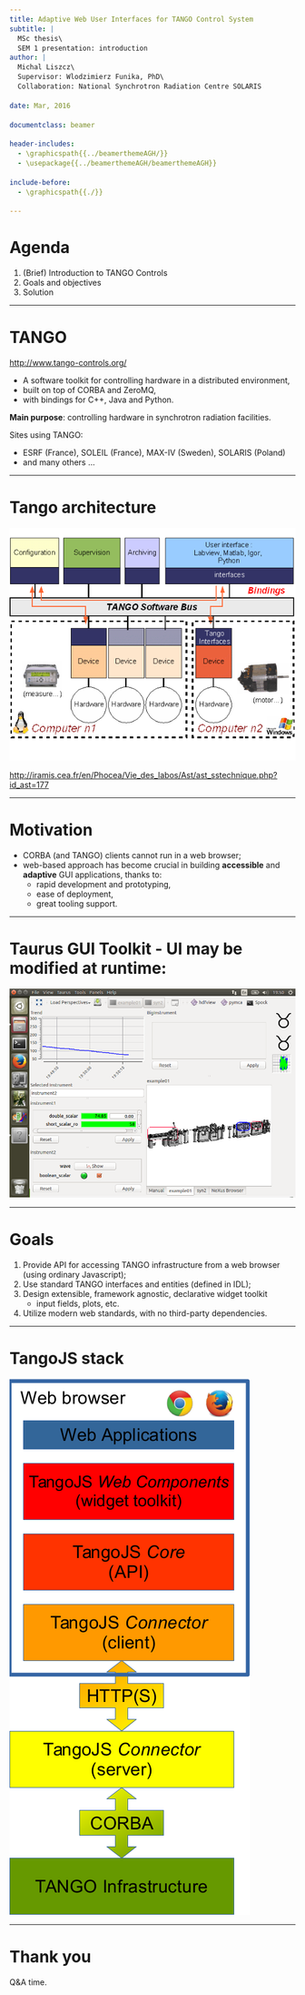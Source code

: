 ```yaml
---
title: Adaptive Web User Interfaces for TANGO Control System
subtitle: |
  MSc thesis\
  SEM 1 presentation: introduction
author: |
  Michal Liszcz\
  Supervisor: Wlodzimierz Funika, PhD\
  Collaboration: National Synchrotron Radiation Centre SOLARIS

date: Mar, 2016

documentclass: beamer

header-includes:
  - \graphicspath{{../beamerthemeAGH/}}
  - \usepackage{{../beamerthemeAGH/beamerthemeAGH}}

include-before:
  - \graphicspath{{./}}

---
```


# Agenda

1. (Brief) Introduction to TANGO Controls
1. Goals and objectives
1. Solution

---

# TANGO

http://www.tango-controls.org/

* A software toolkit for controlling hardware in a distributed environment,
* built on top of CORBA and ZeroMQ,
* with bindings for C++, Java and Python.

**Main purpose**: controlling hardware in synchrotron radiation facilities.

Sites using TANGO:

* ESRF (France), SOLEIL (France), MAX-IV (Sweden), SOLARIS (Poland)
* and many others ...

---

# Tango architecture

![](images/1776_1.png)

http://iramis.cea.fr/en/Phocea/Vie_des_labos/Ast/ast_sstechnique.php?id_ast=177

---

# Motivation

* CORBA (and TANGO) clients cannot run in a web browser;
* web-based approach has become crucial in building **accessible** and
  **adaptive** GUI applications, thanks to:
    * rapid development and prototyping,
    * ease of deployment,
    * great tooling support.

---

# Taurus GUI Toolkit - UI may be modified at runtime:

![](images/tango9-taurus.png)

---


# Goals

1. Provide API for accessing TANGO infrastructure from a web browser
  (using ordinary Javascript);
1. Use standard TANGO interfaces and entities (defined in IDL);
1. Design extensible, framework agnostic, declarative widget toolkit
     * input fields, plots, etc.
1. Utilize modern web standards, with no third-party dependencies.

---

# TangoJS stack

![](images/tangojs-stack.png)

---

# Thank you

Q&A time.
